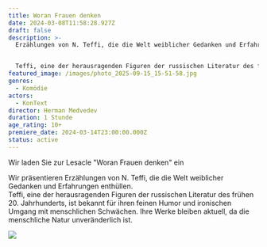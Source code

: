 ```yaml
---
title: Woran Frauen denken
date: 2024-03-08T11:58:28.927Z
draft: false
description: >-
  Erzählungen von N. Teffi, die die Welt weiblicher Gedanken und Erfahrungen enthüllen.


  Teffi, eine der herausragenden Figuren der russischen Literatur des frühen 20. Jahrhunderts, ist bekannt für ihren feinen Humor und ironischen Umgang mit menschlichen Schwächen. Ihre Werke bleiben aktuell, da die menschliche Natur unveränderlich ist.
featured_image: /images/photo_2025-09-15_15-51-58.jpg
genres:
  - Komödie
actors:
  - KonText
director: Herman Medvedev
duration: 1 Stunde
age_rating: 10+
premiere_date: 2024-03-14T23:00:00.000Z
status: active
---
```

Wir laden Sie zur Lesacle "Woran Frauen denken" ein

Wir präsentieren Erzählungen von N. Teffi, die die Welt weiblicher Gedanken und Erfahrungen enthüllen.\
Teffi, eine der herausragenden Figuren der russischen Literatur des frühen 20. Jahrhunderts, ist bekannt für ihren feinen Humor und ironischen Umgang mit menschlichen Schwächen. Ihre Werke bleiben aktuell, da die menschliche Natur unveränderlich ist.

![](/images/о-чем-думают-женщины1.jpg)
